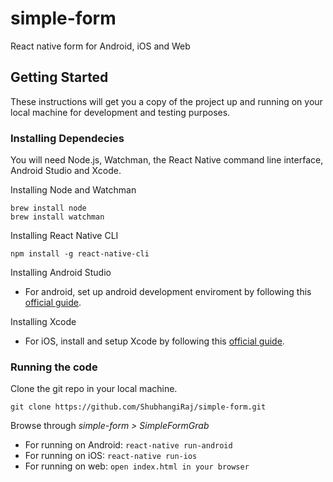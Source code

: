 # simple-form
React native form for Android, iOS and Web
## Getting Started
These instructions will get you a copy of the project up and running on your local machine for development and testing purposes.
### Installing Dependecies
You will need Node.js, Watchman, the React Native command line interface, Android Studio and Xcode.

Installing Node and Watchman
```
brew install node
brew install watchman
```
Installing React Native CLI
```
npm install -g react-native-cli
```
Installing Android Studio
- For android, set up android development enviroment by following this [official guide](https://facebook.github.io/react-native/docs/getting-started.html).

Installing Xcode
- For iOS, install and setup Xcode by following this [official guide](https://facebook.github.io/react-native/docs/getting-started.html).

### Running the code
Clone the git repo in your local machine. 
```
git clone https://github.com/ShubhangiRaj/simple-form.git
```
Browse through *simple-form > SimpleFormGrab*
- For running on Android: ```react-native run-android```
- For running on iOS: ```react-native run-ios```
- For running on web: ```open index.html in your browser```
